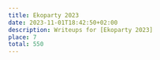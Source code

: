 ```yaml
---
title: Ekoparty 2023
date: 2023-11-01T18:42:50+02:00
description: Writeups for [Ekoparty 2023]
place: 7
total: 550
---
```

